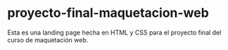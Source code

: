 # proyecto-final-maquetacion-web
Esta es una landing page hecha en  HTML  y CSS para el proyecto final del curso de maquetación web. 
